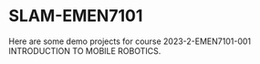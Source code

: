 # SLAM-EMEN7101

Here are some demo projects for course 2023-2-EMEN7101-001 INTRODUCTION TO MOBILE ROBOTICS.
